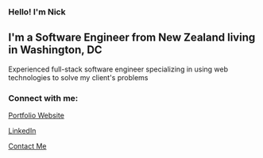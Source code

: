 ### Hello! I'm Nick

## I'm a Software Engineer from New Zealand living in Washington, DC
Experienced full-stack software engineer specializing in using web technologies to solve my client's problems

### Connect with me:

[<p align="left" alt="nickleslie.dev"></p>][website]
[<p align="left" alt="nickleslie.dev">Portfolio Website</p>][website]
[<p align="left" alt="Nick Leslie's LinkedIn">LinkedIn</p>][linkedin]
[<p align="left" alt="Email Nick Leslie">Contact Me</p>][email]


[website]: https://nickleslie.dev
[linkedin]: https://www.linkedin.com/in/nicholas-leslie/
[email]: mailto:me@nickleslie.dev
